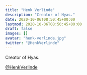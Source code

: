 ```yaml
---
title: "Henk Verlinde"
description: "Creator of Hyas."
date: 2020-10-06T08:50:45+00:00
lastmod: 2020-10-06T08:50:45+00:00
draft: false
images: []
avatar: "henk-verlinde.jpg"
twitter: "@HenkVerlinde"
---
```


Creator of Hyas.

[@HenkVerlinde](https://twitter.com/henkverlinde)
